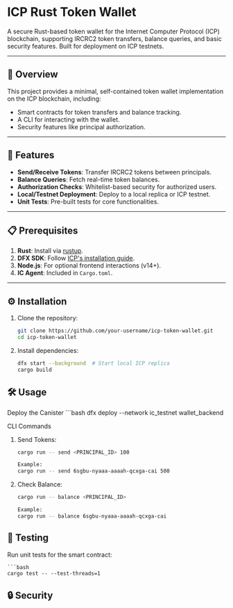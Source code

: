 # ICP Rust Token Wallet

A secure Rust-based token wallet for the Internet Computer Protocol (ICP) blockchain, supporting IRCRC2 token transfers, balance queries, and basic security features. Built for deployment on ICP testnets.

---

## 📌 Overview
This project provides a minimal, self-contained token wallet implementation on the ICP blockchain, including:
- Smart contracts for token transfers and balance tracking.
- A CLI for interacting with the wallet.
- Security features like principal authorization.

---

## 🚀 Features
- **Send/Receive Tokens**: Transfer IRCRC2 tokens between principals.
- **Balance Queries**: Fetch real-time token balances.
- **Authorization Checks**: Whitelist-based security for authorized users.
- **Local/Testnet Deployment**: Deploy to a local replica or ICP testnet.
- **Unit Tests**: Pre-built tests for core functionalities.

---

## 📋 Prerequisites
1. **Rust**: Install via [rustup](https://rustup.rs/).
2. **DFX SDK**: Follow [ICP's installation guide](https://smartcontracts.org/docs/developers-guide/install.html).
3. **Node.js**: For optional frontend interactions (v14+).
4. **IC Agent**: Included in `Cargo.toml`.

---

## ⚙️ Installation
1. Clone the repository:
   ```bash
   git clone https://github.com/your-username/icp-token-wallet.git
   cd icp-token-wallet

2. Install dependencies:
   ```bash
   dfx start --background  # Start local ICP replica
   cargo build

## 🛠️ Usage
Deploy the Canister
    ```bash
    dfx deploy --network ic_testnet wallet_backend

CLI Commands
1. Send Tokens:
    ```bash
    cargo run -- send <PRINCIPAL_ID> 100

    Example:
    cargo run -- send 6sgbu-nyaaa-aaaah-qcxga-cai 500

2. Check Balance:

    ```bash
    cargo run -- balance <PRINCIPAL_ID>

    Example:
    cargo run -- balance 6sgbu-nyaaa-aaaah-qcxga-cai

## 🧪 Testing
Run unit tests for the smart contract:

    ```bash
    cargo test -- --test-threads=1


## 🔒 Security